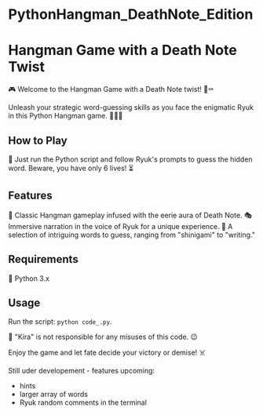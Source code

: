 # PythonHangman_DeathNote_Edition

# Hangman Game with a Death Note Twist

🎮 Welcome to the Hangman Game with a Death Note twist! 📝⚰️

Unleash your strategic word-guessing skills as you face the enigmatic Ryuk in this Python Hangman game. 🕵️‍♂️💀

## How to Play

🔮 Just run the Python script and follow Ryuk's prompts to guess the hidden word. Beware, you have only 6 lives! ⏳

## Features

🔑 Classic Hangman gameplay infused with the eerie aura of Death Note.
🎭 Immersive narration in the voice of Ryuk for a unique experience.
🌌 A selection of intriguing words to guess, ranging from "shinigami" to "writing."

## Requirements

🐍 Python 3.x

## Usage

Run the script: `python code_.py`.

🚫 "Kira" is not responsible for any misuses of this code. 😉

Enjoy the game and let fate decide your victory or demise! ☠️

Still uder developement - features upcoming:
- hints
- larger array of words
- Ryuk random comments in the terminal
